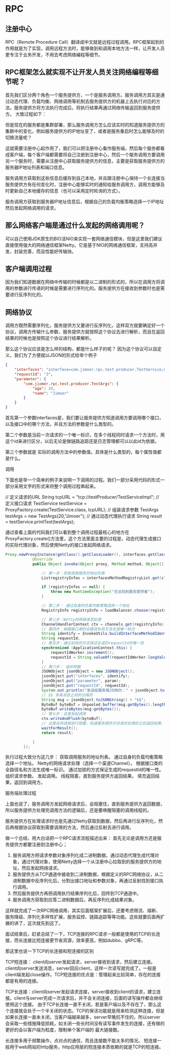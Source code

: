 RPC
===

注册中心
---

RPC（Remote Procedure Call）翻译成中文就是远程过程调用。RPC框架起到的作用就是为了实现，调用远程方法时，能够做到和调用本地方法一样，让开发人员更专注于业务开发，不用去考虑网络编程等细节。

RPC框架怎么就实现不让开发人员关注网络编程等细节呢？
---

首先我们区分两个角色一个服务提供方，一个是服务调用方。服务调用方其实是通过动态代理、负载均衡、网络调用等机制去服务提供方的机器上去执行对应的方法。服务提供方将方法执行完成后，将执行结果再通过网络传输返回到服务提供方。
大致过程如下：

但是现在的服务都是集群部署，那么服务调用方怎么应该实时的知道服务提供方的集群中的变化，例如服务提供方的IP地址变了，或者是服务重启时怎么能够及时的切换流量呢？

这就需要注册中心起作用了，我们可以把注册中心看作服务端，然后每个服务都看成客户端，每个客户端都需要将自己注册到注册中心，然后一个服务调用方要调用另一个服务时，需要从注册中心获取服务提供方的信息，主要是获取服务提供方的服务器IP地址列表和端口信息。

服务调用方获取到这些信息后缓存到自己本地，并且跟注册中心保持一个长连接当服务提供方有任何变化时，注册中心能够实时的通知给服务调用方，调用方能够及时更新自己本地缓存的信息（也可以采用定时轮询的方式）。

服务调用方获取到服务器IP地址信息后，根据自己的负载均衡策略选择一个IP地址然后发起网络调用的请求。

那么网络客户端是通过什么发起的网络调用呢？
---

可以自己使用JDK原生的BIO活NIO来实现一套网络通信模块，但是这里我们建议直接使用强大的网络通信框架Netty。它是基于NIO的网络通信框架，支持高并发，封装完善，而且性能好传输快。

客户端调用过程
---

因为我们知道数据在网络中传输的时候都是以二进制的形式的，所以在调用方将调用的参数进行传递的时候是需要进行序列化的。服务提供方在接收到参数时也是需要进行反序列化的。

网络协议
---

调用方既然需要序列化，服务提供方又要进行反序列化，这样双方就要确定好一个协议，调用方传输什么参数，服务提供方就按照这个协议去进行解析，而且在返回结果的时候也是按照这个协议进行结果解析。

那么这个协议应该是怎么样的结构，都是什么样子的呢？
因为这个协议可以自定义，我们为了方便就以JSON的形式给举个例子

```json
{
    "interfaces": "interface=com.jimoer.rpc.test.producer.TestService;method=printTest;parameter=com.jiomer.rpc.test.producer.TestArgs",
    "requestId": "3",
    "parameter": {
        "com.jiomer.rpc.test.producer.TestArgs": {
            "age": 20,
            "name": "Jimoer"
        }
    }
}
```

首先第一个参数interfaces是，我们要让服务提供方知道调用方要调用哪个接口，以及接口中的哪个方法，并且方法的参数是什么类型的。

第二个参数是当前一次请求的一个唯一标识，在多个线程同时请求一个方法时，用这个id来进行区分，以后无论是做链路追踪还是日志管理都可以以此id为依据。

第三个参数就是 实际的调用方法中的参数值。具体是什么类型的，每个属性值都是什么。

调用

下面也是举一个简单的例子来说明一下调用的过程。我们一部分采用代码的形式一部分采用文字的形式来将整个调用过程串起来。

// 定义请求的URL
String tcpURL = "tcp://testProducer/TestServiceImpl";
// 定义接口请求
TestService testService = ProxyFactory.create(TestService.class, tcpURL);
// 组装请求参数
TestArgs testArgs = new TestArgs(20,"Jimoer");
// 通过动态代理执行请求
String result = testService.printTest(testArgs);

通过查看上面的代码我们可以看到整个调用过程最核心的地方在ProxyFactory.create()方法里，这个方法里面主要的过程是，动态代理生成接口的实际代理对象，然后使用Netty的接口发起网络请求。

``` java
Proxy.newProxyInstance(getClass().getClassLoader(), interfaces.getClass().getInterfaces(), new InvocationHandler() {
            @Override
            public Object invoke(Object proxy, Method method, Object[] args) throws Throwable {

                // 第一步：获取调用服务的地址列表
                ListregistryInfos = interfacesMethodRegistryList.get(clazz);

                if (registryInfos == null) {
                    throw new RuntimeException("无法找到服务提供者");
                }

                // 第二步： 通过自身的负载均衡策略选择一个地址
                RegistryInfo registryInfo = loadBalancer.choose(registryInfos);

                // 第三步：Netty的网络请求处理
                ChannelHandlerContext ctx = channels.get(registryInfo);
                // 第四步：根据接口类的全路径名和方法生成唯一标识
                String identify = InvokeUtils.buildInterfaceMethodIdentify(clazz, method);
                String requestId;
                // 第五步：通过加锁的方式保证生成的requestId的唯一性
                synchronized (ApplicationContext.this) {
                    requestIdWorker.increment();
                    requestId = String.valueOf(requestIdWorker.longValue());
                }
                // 第六步： 组织参数
                JSONObject jsonObject = new JSONObject();
                jsonObject.put("interfaces", identify);
                jsonObject.put("parameter", param);
                jsonObject.put("requestId", requestId);
                System.out.println("发送给服务端JSON为：" + jsonObject.toJSONString());
                // $$ 多条消息之间的分隔符
                String msg = jsonObject.toJSONString() + "$$";
                ByteBuf byteBuf = Unpooled.buffer(msg.getBytes().length);
                byteBuf.writeBytes(msg.getBytes());
                // 第七步：这里发起调用
                ctx.writeAndFlush(byteBuf);
                // 这里会将线程进行阻塞，知道服务提供方将请求处理好之后返回结果，再唤醒。
                waitForResult();
                return result;

            }
        });
```

执行过程大致分为这几步：
    获取调用服务的地址列表。
    通过自身的负载均衡策略选择一个地址。
    Netty的网络请求处理（选择一个渠道Channel）。
    根据接口类的全路径名和方法生成唯一标识。
    通过加锁的方式保证生成的requestId的唯一性。
    组织请求参数。
    发起调用。
    线程阻塞，直到服务提供方返回结果。
    填充返回结果，返回到调用方。

服务端处理过程

上面也说了，服务调用方发起网络请求后，会阻塞住，直到服务提供方返回数据，所以服务提供方处理完调用方法的逻辑后，还是要唤醒阻塞的调用线程的。

服务提供方在处理请求时也是先通过Netty获取到数据，然后再进行反序列化，然后再根据协议获取到需要调用的方法，然后通过反射去进行调用。

做一个总结，用大白话把一个RPC请求流程描述出来：
首先无论是调用方还是服务提供方都要注册到注册中心；

1. 服务调用方把请求参数对象序列化成二进制数据，通过动态代理生成代理对象，通过代理对象，使用Netty选择一个从注册中心拉取到的服务提供方的地址，然后发起网络请求。
2. 服务提供方从TCP通道中接收到二进制数据，根据定义的RPC网络协议，从二进制数据中反序列化后，分割出接口地址和参数对象，再通过反射找到接口执行调用。
3. 然后服务提供方再把调用执行结果序列化后，回传到TCP通道中。
4. 服务调用方获取到应答二进制数据后，再反序列化成结果对象。

这样就完成了一次RPC网络调用，其实后面框架扩展后，还要考虑限流、熔断、服务降级、序列化多样性扩展，服务监控、链路追踪等等功能。这些就要后面再扩展的讲了，这次就先到这了。

面试结束后，赶紧总结了一下，TCP连接的RPC请求一般都是使用的TCP的长连接，而长连接比短连接更节省资源，效率更高，例如dubbo、gRPC等。

那这里也说一下TCP的长连接和短连接的区别

TCP短连接： client向server发起请求，server接收到请求，然后建立连接。client向server发送消息，server回应client，这样一次读写就完成了。一般是client端发起close操作。TCP短连接的优点是：管理起来比较简单，存在的连接都是有用的连接。

TCP长连接：client向server发起请求连接，server接收到client的请求，建立连接。client与server完成一次请求后，并不会关闭连接，后面的读写操作都会继续使用这个连接。
由于TCP长连接一直不关闭，若是客户端以及不存在了，那么这个连接就会处于一个半关闭的状态。TCP的保活功能就是用来检测这种连接，但是如果长连接一直未关闭，当客户端越来越多，server早晚抗不住的，所以server会采取一些措施降低损耗，如关闭一些长时间没有读写事件发生的连接，还有做的更好的会以客户端为粒度，限制单个客户端的 最大链接数。

长连接多用于频繁操作，点对点的通信，而且连接数不能太多的情况。
短连接一般用于web网站的http服务，http应用层的短连接本质依赖的就是TCP的短连接。
